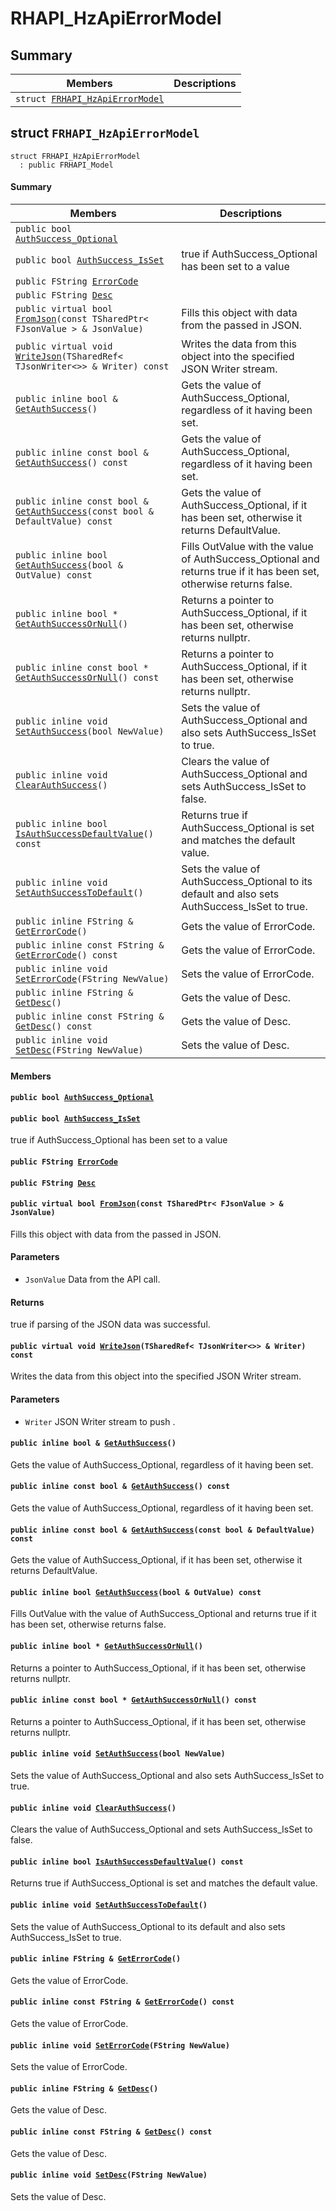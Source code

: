 # RHAPI_HzApiErrorModel <a id="group__RHAPI__HzApiErrorModel"></a>

## Summary

 Members                        | Descriptions                                
--------------------------------|---------------------------------------------
`struct `[`FRHAPI_HzApiErrorModel`](#structFRHAPI__HzApiErrorModel) | 

## struct `FRHAPI_HzApiErrorModel` <a id="structFRHAPI__HzApiErrorModel"></a>

```
struct FRHAPI_HzApiErrorModel
  : public FRHAPI_Model
```

#### Summary

 Members                        | Descriptions                                
--------------------------------|---------------------------------------------
`public bool `[`AuthSuccess_Optional`](#structFRHAPI__HzApiErrorModel_1a9a5418359a128a7d076782f4a2363ab6) | 
`public bool `[`AuthSuccess_IsSet`](#structFRHAPI__HzApiErrorModel_1a8743e89eaeebc32c0e0a3c15286e4bd9) | true if AuthSuccess_Optional has been set to a value
`public FString `[`ErrorCode`](#structFRHAPI__HzApiErrorModel_1a3e69f02ecb9d38383cb749fa5b23ff87) | 
`public FString `[`Desc`](#structFRHAPI__HzApiErrorModel_1a9c18c43b5bafba6c2ac066314de64c6e) | 
`public virtual bool `[`FromJson`](#structFRHAPI__HzApiErrorModel_1a44bc1857b178377cbb1d2c33a628e0d8)`(const TSharedPtr< FJsonValue > & JsonValue)` | Fills this object with data from the passed in JSON.
`public virtual void `[`WriteJson`](#structFRHAPI__HzApiErrorModel_1ae3ff4b3417bad010cd00b4723df2b990)`(TSharedRef< TJsonWriter<>> & Writer) const` | Writes the data from this object into the specified JSON Writer stream.
`public inline bool & `[`GetAuthSuccess`](#structFRHAPI__HzApiErrorModel_1a0d4c66b9ee3833401f1dfa7d182d6321)`()` | Gets the value of AuthSuccess_Optional, regardless of it having been set.
`public inline const bool & `[`GetAuthSuccess`](#structFRHAPI__HzApiErrorModel_1a2e10bfd42982da16deac8330f73923c3)`() const` | Gets the value of AuthSuccess_Optional, regardless of it having been set.
`public inline const bool & `[`GetAuthSuccess`](#structFRHAPI__HzApiErrorModel_1af5a3889d452ff7ac240a1be4d5671853)`(const bool & DefaultValue) const` | Gets the value of AuthSuccess_Optional, if it has been set, otherwise it returns DefaultValue.
`public inline bool `[`GetAuthSuccess`](#structFRHAPI__HzApiErrorModel_1a86294d7f68007b62297b4ebdce7b387c)`(bool & OutValue) const` | Fills OutValue with the value of AuthSuccess_Optional and returns true if it has been set, otherwise returns false.
`public inline bool * `[`GetAuthSuccessOrNull`](#structFRHAPI__HzApiErrorModel_1a679ac0e5c83ba18fc7797d8a7fdf6585)`()` | Returns a pointer to AuthSuccess_Optional, if it has been set, otherwise returns nullptr.
`public inline const bool * `[`GetAuthSuccessOrNull`](#structFRHAPI__HzApiErrorModel_1aa7c5416fce5423f21e85331eb7cc17df)`() const` | Returns a pointer to AuthSuccess_Optional, if it has been set, otherwise returns nullptr.
`public inline void `[`SetAuthSuccess`](#structFRHAPI__HzApiErrorModel_1a2cfd62235e5ce61e8e53f014152f5b08)`(bool NewValue)` | Sets the value of AuthSuccess_Optional and also sets AuthSuccess_IsSet to true.
`public inline void `[`ClearAuthSuccess`](#structFRHAPI__HzApiErrorModel_1a02132e1b9773e2f1ad0177f1f9bec798)`()` | Clears the value of AuthSuccess_Optional and sets AuthSuccess_IsSet to false.
`public inline bool `[`IsAuthSuccessDefaultValue`](#structFRHAPI__HzApiErrorModel_1a9dba3f3ce37138195c71b0569de4cfd6)`() const` | Returns true if AuthSuccess_Optional is set and matches the default value.
`public inline void `[`SetAuthSuccessToDefault`](#structFRHAPI__HzApiErrorModel_1a46994e9d2e4a2f35c4663a06b6c3ba35)`()` | Sets the value of AuthSuccess_Optional to its default and also sets AuthSuccess_IsSet to true.
`public inline FString & `[`GetErrorCode`](#structFRHAPI__HzApiErrorModel_1ad0a304e4b2f1f60f2f62319237856ac8)`()` | Gets the value of ErrorCode.
`public inline const FString & `[`GetErrorCode`](#structFRHAPI__HzApiErrorModel_1a755d0d8b52c5f8ad55313b5bf810f62e)`() const` | Gets the value of ErrorCode.
`public inline void `[`SetErrorCode`](#structFRHAPI__HzApiErrorModel_1ac18374ef3ff865995112c28ed1b185b9)`(FString NewValue)` | Sets the value of ErrorCode.
`public inline FString & `[`GetDesc`](#structFRHAPI__HzApiErrorModel_1a496a4192b0576bc7002e9f125ce2f749)`()` | Gets the value of Desc.
`public inline const FString & `[`GetDesc`](#structFRHAPI__HzApiErrorModel_1a65965171338907af99cdae71df426171)`() const` | Gets the value of Desc.
`public inline void `[`SetDesc`](#structFRHAPI__HzApiErrorModel_1af32229f3c1dc37276045d5221e905d27)`(FString NewValue)` | Sets the value of Desc.

#### Members

#### `public bool `[`AuthSuccess_Optional`](#structFRHAPI__HzApiErrorModel_1a9a5418359a128a7d076782f4a2363ab6) <a id="structFRHAPI__HzApiErrorModel_1a9a5418359a128a7d076782f4a2363ab6"></a>

#### `public bool `[`AuthSuccess_IsSet`](#structFRHAPI__HzApiErrorModel_1a8743e89eaeebc32c0e0a3c15286e4bd9) <a id="structFRHAPI__HzApiErrorModel_1a8743e89eaeebc32c0e0a3c15286e4bd9"></a>

true if AuthSuccess_Optional has been set to a value

#### `public FString `[`ErrorCode`](#structFRHAPI__HzApiErrorModel_1a3e69f02ecb9d38383cb749fa5b23ff87) <a id="structFRHAPI__HzApiErrorModel_1a3e69f02ecb9d38383cb749fa5b23ff87"></a>

#### `public FString `[`Desc`](#structFRHAPI__HzApiErrorModel_1a9c18c43b5bafba6c2ac066314de64c6e) <a id="structFRHAPI__HzApiErrorModel_1a9c18c43b5bafba6c2ac066314de64c6e"></a>

#### `public virtual bool `[`FromJson`](#structFRHAPI__HzApiErrorModel_1a44bc1857b178377cbb1d2c33a628e0d8)`(const TSharedPtr< FJsonValue > & JsonValue)` <a id="structFRHAPI__HzApiErrorModel_1a44bc1857b178377cbb1d2c33a628e0d8"></a>

Fills this object with data from the passed in JSON.

#### Parameters
* `JsonValue` Data from the API call.

#### Returns
true if parsing of the JSON data was successful.

#### `public virtual void `[`WriteJson`](#structFRHAPI__HzApiErrorModel_1ae3ff4b3417bad010cd00b4723df2b990)`(TSharedRef< TJsonWriter<>> & Writer) const` <a id="structFRHAPI__HzApiErrorModel_1ae3ff4b3417bad010cd00b4723df2b990"></a>

Writes the data from this object into the specified JSON Writer stream.

#### Parameters
* `Writer` JSON Writer stream to push .

#### `public inline bool & `[`GetAuthSuccess`](#structFRHAPI__HzApiErrorModel_1a0d4c66b9ee3833401f1dfa7d182d6321)`()` <a id="structFRHAPI__HzApiErrorModel_1a0d4c66b9ee3833401f1dfa7d182d6321"></a>

Gets the value of AuthSuccess_Optional, regardless of it having been set.

#### `public inline const bool & `[`GetAuthSuccess`](#structFRHAPI__HzApiErrorModel_1a2e10bfd42982da16deac8330f73923c3)`() const` <a id="structFRHAPI__HzApiErrorModel_1a2e10bfd42982da16deac8330f73923c3"></a>

Gets the value of AuthSuccess_Optional, regardless of it having been set.

#### `public inline const bool & `[`GetAuthSuccess`](#structFRHAPI__HzApiErrorModel_1af5a3889d452ff7ac240a1be4d5671853)`(const bool & DefaultValue) const` <a id="structFRHAPI__HzApiErrorModel_1af5a3889d452ff7ac240a1be4d5671853"></a>

Gets the value of AuthSuccess_Optional, if it has been set, otherwise it returns DefaultValue.

#### `public inline bool `[`GetAuthSuccess`](#structFRHAPI__HzApiErrorModel_1a86294d7f68007b62297b4ebdce7b387c)`(bool & OutValue) const` <a id="structFRHAPI__HzApiErrorModel_1a86294d7f68007b62297b4ebdce7b387c"></a>

Fills OutValue with the value of AuthSuccess_Optional and returns true if it has been set, otherwise returns false.

#### `public inline bool * `[`GetAuthSuccessOrNull`](#structFRHAPI__HzApiErrorModel_1a679ac0e5c83ba18fc7797d8a7fdf6585)`()` <a id="structFRHAPI__HzApiErrorModel_1a679ac0e5c83ba18fc7797d8a7fdf6585"></a>

Returns a pointer to AuthSuccess_Optional, if it has been set, otherwise returns nullptr.

#### `public inline const bool * `[`GetAuthSuccessOrNull`](#structFRHAPI__HzApiErrorModel_1aa7c5416fce5423f21e85331eb7cc17df)`() const` <a id="structFRHAPI__HzApiErrorModel_1aa7c5416fce5423f21e85331eb7cc17df"></a>

Returns a pointer to AuthSuccess_Optional, if it has been set, otherwise returns nullptr.

#### `public inline void `[`SetAuthSuccess`](#structFRHAPI__HzApiErrorModel_1a2cfd62235e5ce61e8e53f014152f5b08)`(bool NewValue)` <a id="structFRHAPI__HzApiErrorModel_1a2cfd62235e5ce61e8e53f014152f5b08"></a>

Sets the value of AuthSuccess_Optional and also sets AuthSuccess_IsSet to true.

#### `public inline void `[`ClearAuthSuccess`](#structFRHAPI__HzApiErrorModel_1a02132e1b9773e2f1ad0177f1f9bec798)`()` <a id="structFRHAPI__HzApiErrorModel_1a02132e1b9773e2f1ad0177f1f9bec798"></a>

Clears the value of AuthSuccess_Optional and sets AuthSuccess_IsSet to false.

#### `public inline bool `[`IsAuthSuccessDefaultValue`](#structFRHAPI__HzApiErrorModel_1a9dba3f3ce37138195c71b0569de4cfd6)`() const` <a id="structFRHAPI__HzApiErrorModel_1a9dba3f3ce37138195c71b0569de4cfd6"></a>

Returns true if AuthSuccess_Optional is set and matches the default value.

#### `public inline void `[`SetAuthSuccessToDefault`](#structFRHAPI__HzApiErrorModel_1a46994e9d2e4a2f35c4663a06b6c3ba35)`()` <a id="structFRHAPI__HzApiErrorModel_1a46994e9d2e4a2f35c4663a06b6c3ba35"></a>

Sets the value of AuthSuccess_Optional to its default and also sets AuthSuccess_IsSet to true.

#### `public inline FString & `[`GetErrorCode`](#structFRHAPI__HzApiErrorModel_1ad0a304e4b2f1f60f2f62319237856ac8)`()` <a id="structFRHAPI__HzApiErrorModel_1ad0a304e4b2f1f60f2f62319237856ac8"></a>

Gets the value of ErrorCode.

#### `public inline const FString & `[`GetErrorCode`](#structFRHAPI__HzApiErrorModel_1a755d0d8b52c5f8ad55313b5bf810f62e)`() const` <a id="structFRHAPI__HzApiErrorModel_1a755d0d8b52c5f8ad55313b5bf810f62e"></a>

Gets the value of ErrorCode.

#### `public inline void `[`SetErrorCode`](#structFRHAPI__HzApiErrorModel_1ac18374ef3ff865995112c28ed1b185b9)`(FString NewValue)` <a id="structFRHAPI__HzApiErrorModel_1ac18374ef3ff865995112c28ed1b185b9"></a>

Sets the value of ErrorCode.

#### `public inline FString & `[`GetDesc`](#structFRHAPI__HzApiErrorModel_1a496a4192b0576bc7002e9f125ce2f749)`()` <a id="structFRHAPI__HzApiErrorModel_1a496a4192b0576bc7002e9f125ce2f749"></a>

Gets the value of Desc.

#### `public inline const FString & `[`GetDesc`](#structFRHAPI__HzApiErrorModel_1a65965171338907af99cdae71df426171)`() const` <a id="structFRHAPI__HzApiErrorModel_1a65965171338907af99cdae71df426171"></a>

Gets the value of Desc.

#### `public inline void `[`SetDesc`](#structFRHAPI__HzApiErrorModel_1af32229f3c1dc37276045d5221e905d27)`(FString NewValue)` <a id="structFRHAPI__HzApiErrorModel_1af32229f3c1dc37276045d5221e905d27"></a>

Sets the value of Desc.

